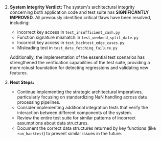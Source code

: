 
2.  **System Integrity Verdict:**
    The system's architectural integrity concerning both application code and test suite has **SIGNIFICANTLY IMPROVED**. All previously identified critical flaws have been resolved, including:
    * Incorrect key access in `test_insufficient_cash.py`
    * Function signature mismatch in `test_weekend_split_date.py`
    * Incorrect key access in `test_backtest_edge_cases.py`
    * Misleading test in `test_data_fetching_failure.py`

    Additionally, the implementation of the essential test scenarios has strengthened the verification capabilities of the test suite, providing a more robust foundation for detecting regressions and validating new features.

3.  **Next Steps:**
    *   Continue implementing the strategic architectural imperatives, particularly focusing on standardizing NaN handling across data processing pipelines.
    *   Consider implementing additional integration tests that verify the interaction between different components of the system.
    *   Review the entire test suite for similar patterns of incorrect assumptions about data structures.
    *   Document the correct data structures returned by key functions (like `run_backtest`) to prevent similar issues in the future.
